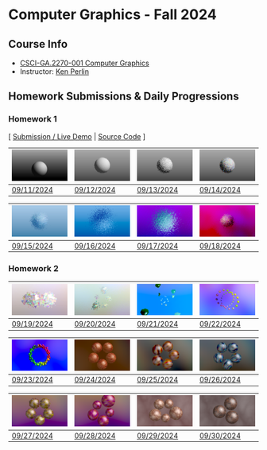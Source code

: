 # Computer Graphics - Fall 2024

## Course Info

-   [CSCI-GA.2270-001 Computer Graphics](https://cs.nyu.edu/~perlin/courses/fall2024/)
-   Instructor: [Ken Perlin](https://cs.nyu.edu/~perlin/)

## Homework Submissions & Daily Progressions

### Homework 1

[ [Submission / Live Demo](https://jackbdu.com/computer-graphics/hw1) \| [Source Code](https://github.com/jackbdu/computer-graphics/tree/main/hw1) ]

| ![](assets/20240911-daily-experiment-glsl-shader-frag-sphere-rotation-1080p-frame-1.png) | ![](assets/20240912-daily-experiment-glsl-shader-frag-sphere-disintegrating-1080p-frame-1.png) | ![](assets/20240913-daily-experiment-glsl-shader-frag-sphere-fluid-surface-1080p-frame-1.png) | ![](assets/20240914-daily-experiment-glsl-shader-frag-sphere-fluid-surface-colorful-1080p-frame-1.png) |
| ---------------------------------------------------------------------------------------- | ---------------------------------------------------------------------------------------------- | --------------------------------------------------------------------------------------------- | ------------------------------------------------------------------------------------------------------ |
| [09/11/2024](https://www.instagram.com/p/C_0Emg0R3Po/)                                   | [09/12/2024](https://www.instagram.com/p/C_2OTp-OI8C/)                                         | [09/13/2024](https://www.instagram.com/p/C_4lyLqMw8W/)                                        | [09/14/2024](https://www.instagram.com/p/C_6p47iMNeb/)                                                 |

| ![](assets/20240915-daily-experiment-glsl-shader-frag-disintegrating-sphere-fluid-surface-colorful-with-blue-tint-1080p-frame-1.png) | ![](assets/20240916-daily-experiment-glsl-shader-frag-disintegrating-sphere-fluid-surface-colorful-with-colorful-tint-1080p-frame-5.png) | ![](assets/20240917-daily-experiment-glsl-shader-frag-disintegrating-sphere-fluid-surface-colorful-tint-noise-background-1080p-frame-4.png) | ![](assets/20240918-daily-experiment-glsl-shader-frag-disintegrating-sphere-fluid-surface-colorful-tint-environment-noise-1080p-frame-3.png) |
| ------------------------------------------------------------------------------------------------------------------------------------ | ---------------------------------------------------------------------------------------------------------------------------------------- | ------------------------------------------------------------------------------------------------------------------------------------------- | -------------------------------------------------------------------------------------------------------------------------------------------- |
| [09/15/2024](https://www.instagram.com/p/C_87DfKy8q6/)                                                                               | [09/16/2024](https://www.instagram.com/p/C__NWBKxSkf/)                                                                                   | [09/17/2024](https://www.instagram.com/p/DAC3i1asOCs/)                                                                                      | [09/18/2024](https://www.instagram.com/p/DAF4ghvRg-O/)                                                                                       |

### Homework 2

| ![](assets/20240919-daily-experiment-glsl-shader-frag-fluid-spheres-rotating-1080p-frame-1.png) | ![](assets/20240920-daily-experiment-glsl-shader-frag-5-fluid-spheres-animated-1080p-frame-1.png) | ![](assets/20240921-daily-experiment-glsl-shader-frag-dancing-droplets-1080p-frame-2.png) | ![](assets/20240922-daily-experiment-glsl-shader-frag-oscillating-marbles-1080p-frame-1.png) |
| ----------------------------------------------------------------------------------------------- | ------------------------------------------------------------------------------------------------- | ----------------------------------------------------------------------------------------- | -------------------------------------------------------------------------------------------- |
| [09/19/2024](https://www.instagram.com/p/DAIg10iRD-s/)                                          | [09/20/2024](https://www.instagram.com/p/DAKwHngMv7t/)                                            | [09/21/2024](https://www.instagram.com/p/DANQSOEsGts/)                                    | [09/22/2024](https://www.instagram.com/p/DAO8bEXSmex/)                                       |

| ![](assets/20240923-daily-experiment-glsl-shader-frag-oscillating-pebbles-in-a-circle-1080p-frame-1.png) | ![](assets/20240924-daily-experiment-glsl-shader-frag-rolling-marbles-1080p-frame-1.png) | ![](assets/20240925-daily-experiment-glsl-shader-frag-colorful-rolling-marbles-1080p-frame-1.png) | ![](assets/20240926-daily-experiment-glsl-shader-frag-colorful-rolling-marbles-blue-1080p-frame-1.png) |
| -------------------------------------------------------------------------------------------------------- | ---------------------------------------------------------------------------------------- | ------------------------------------------------------------------------------------------------- | ------------------------------------------------------------------------------------------------------ |
| [09/23/2024](https://www.instagram.com/p/DAS_TMvRacq/)                                                   | [09/24/2024](https://www.instagram.com/p/DAVAkxSx0ua/)                                   | [09/25/2024](https://www.instagram.com/p/DAaLzATx2y4/)                                            | [09/26/2024](https://www.instagram.com/p/DAcUXLsM6Q7/)                                                 |

| ![](assets/20240927-daily-experiment-glsl-shader-frag-colorful-rolling-watery-marbles-purple-1080p-frame-1.png) | ![](assets/20240928-daily-experiment-glsl-shader-frag-colorful-rolling-marbles-vibrant-purple-with-stretched-stripes-1080p-frame-1.png) | ![](assets/20240929-daily-experiment-glsl-shader-frag-rolling-marbles-with-fine-texture-1080p-frame-1.png) | ![](assets/20240930-daily-experiment-glsl-shader-frag-rolling-marbles-with-animated-fine-texture-1080p-frame-1.png) |
| --------------------------------------------------------------------------------------------------------------- | --------------------------------------------------------------------------------------------------------------------------------------- | ---------------------------------------------------------------------------------------------------------- | ---------------------------------------------------------------------------------------------------------- |
| [09/27/2024](https://www.instagram.com/p/DAd88Y-RWHi/)                                                          | [09/28/2024](https://www.instagram.com/p/DAhD3fKyeXp/)                                                                                  | [09/29/2024](https://www.instagram.com/p/DAh8cjPxpWR/)                                                     | [09/30/2024](https://www.instagram.com/p/DAjfJAkSRtA/)                                                                                             |
